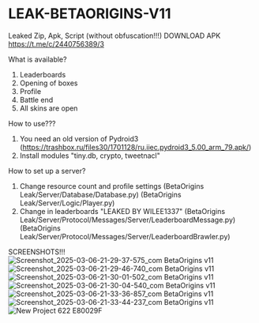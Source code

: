 # LEAK-BETAORIGINS-V11
Leaked Zip, Apk, Script (without obfuscation!!!)
DOWNLOAD APK
https://t.me/c/2440756389/3

What is available?
1. Leaderboards
2. Opening of boxes
3. Profile
4. Battle end
5. All skins are open

How to use???
1. You need an old version of Pydroid3
(https://trashbox.ru/files30/1701128/ru.iiec.pydroid3_5.00_arm_79.apk/)
2. Install modules "tiny.db, crypto, tweetnacl"

How to set up a server?
1. Change resource count and profile settings
(BetaOrigins Leak/Server/Database/Database.py)
(BetaOrigins Leak/Server/Logic/Player.py)
2. Change in leaderboards
"LEAKED BY WILEE1337"
(BetaOrigins Leak/Server/Protocol/Messages/Server/LeaderboardMessage.py)
(BetaOrigins Leak/Server/Protocol/Messages/Server/LeaderboardBrawler.py)

SCREENSHOTS!!!
![Screenshot_2025-03-06-21-29-37-575_com BetaOrigins v11](https://github.com/user-attachments/assets/d553c732-7c8f-4e36-8e6b-90dd62abbb2d)
![Screenshot_2025-03-06-21-29-46-740_com BetaOrigins v11](https://github.com/user-attachments/assets/e67bc12b-abf6-4f8d-a974-54fa7fe3fca4)
![Screenshot_2025-03-06-21-30-01-502_com BetaOrigins v11](https://github.com/user-attachments/assets/487a50fb-48b4-4cb2-aa88-c554fd01bcab)
![Screenshot_2025-03-06-21-30-04-540_com BetaOrigins v11](https://github.com/user-attachments/assets/635b37ad-ad3e-4098-a9fe-27c0577751a0)
![Screenshot_2025-03-06-21-33-36-857_com BetaOrigins v11](https://github.com/user-attachments/assets/072d7698-dae5-493d-96c9-7d8c97081005)
![Screenshot_2025-03-06-21-33-44-237_com BetaOrigins v11](https://github.com/user-attachments/assets/95622343-06e2-48aa-bcdb-e0b7b83e1834)
![New Project 622  E80029F](https://github.com/user-attachments/assets/861904ab-a02f-43a0-b383-a3f438eb95ae)
